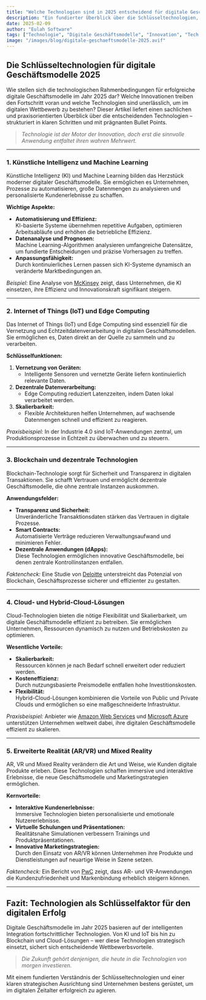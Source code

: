 ```yaml
---
title: "Welche Technologien sind in 2025 entscheidend für digitale Geschäftsmodelle?"
description: "Ein fundierter Überblick über die Schlüsseltechnologien, die digitale Geschäftsmodelle im Jahr 2025 prägen – von künstlicher Intelligenz bis zu Edge-Computing und Blockchain."
date: 2025-02-09
author: "Eulah Software"
tags: ["Technologie", "Digitale Geschäftsmodelle", "Innovation", "Tech Trends", "2025"]
image: "/images/blog/digitale-geschaeftsmodelle-2025.avif"
---
```


## Die Schlüsseltechnologien für digitale Geschäftsmodelle 2025

Wie stellen sich die technologischen Rahmenbedingungen für erfolgreiche digitale Geschäftsmodelle im Jahr 2025 dar? Welche Innovationen treiben den Fortschritt voran und welche Technologien sind unerlässlich, um im digitalen Wettbewerb zu bestehen? Dieser Artikel liefert einen sachlichen und praxisorientierten Überblick über die entscheidenden Technologien – strukturiert in klaren Schritten und mit prägnanten Bullet Points.

> *Technologie ist der Motor der Innovation, doch erst die sinnvolle Anwendung entfaltet ihren wahren Mehrwert.*

---

### 1. Künstliche Intelligenz und Machine Learning

Künstliche Intelligenz (KI) und Machine Learning bilden das Herzstück moderner digitaler Geschäftsmodelle. Sie ermöglichen es Unternehmen, Prozesse zu automatisieren, große Datenmengen zu analysieren und personalisierte Kundenerlebnisse zu schaffen.

**Wichtige Aspekte:**

- **Automatisierung und Effizienz:**  
  KI-basierte Systeme übernehmen repetitive Aufgaben, optimieren Arbeitsabläufe und erhöhen die betriebliche Effizienz.
- **Datenanalyse und Prognosen:**  
  Machine Learning-Algorithmen analysieren umfangreiche Datensätze, um fundierte Entscheidungen und präzise Vorhersagen zu treffen.
- **Anpassungsfähigkeit:**  
  Durch kontinuierliches Lernen passen sich KI-Systeme dynamisch an veränderte Marktbedingungen an.

*Beispiel:* Eine Analyse von [McKinsey](https://www.mckinsey.com/capabilities/mckinsey-digital/our-insights/charting-a-path-to-the-data-and-ai-driven-enterprise-of-2030) zeigt, dass Unternehmen, die KI einsetzen, ihre Effizienz und Innovationskraft signifikant steigern.

---

### 2. Internet of Things (IoT) und Edge Computing

Das Internet of Things (IoT) und Edge Computing sind essenziell für die Vernetzung und Echtzeitdatenverarbeitung in digitalen Geschäftsmodellen. Sie ermöglichen es, Daten direkt an der Quelle zu sammeln und zu verarbeiten.

**Schlüsselfunktionen:**

1. **Vernetzung von Geräten:**  
   - Intelligente Sensoren und vernetzte Geräte liefern kontinuierlich relevante Daten.
2. **Dezentrale Datenverarbeitung:**  
   - Edge Computing reduziert Latenzzeiten, indem Daten lokal verarbeitet werden.
3. **Skalierbarkeit:**  
   - Flexible Architekturen helfen Unternehmen, auf wachsende Datenmengen schnell und effizient zu reagieren.

*Praxisbeispiel:* In der Industrie 4.0 sind IoT-Anwendungen zentral, um Produktionsprozesse in Echtzeit zu überwachen und zu steuern.

---

### 3. Blockchain und dezentrale Technologien

Blockchain-Technologie sorgt für Sicherheit und Transparenz in digitalen Transaktionen. Sie schafft Vertrauen und ermöglicht dezentrale Geschäftsmodelle, die ohne zentrale Instanzen auskommen.

**Anwendungsfelder:**

- **Transparenz und Sicherheit:**  
  Unveränderliche Transaktionsdaten stärken das Vertrauen in digitale Prozesse.
- **Smart Contracts:**  
  Automatisierte Verträge reduzieren Verwaltungsaufwand und minimieren Fehler.
- **Dezentrale Anwendungen (dApps):**  
  Diese Technologien ermöglichen innovative Geschäftsmodelle, bei denen zentrale Kontrollinstanzen entfallen.

*Faktencheck:* Eine Studie von [Deloitte](https://www2.deloitte.com/content/dam/Deloitte/in/Documents/technology-media-telecommunications/in-tmt-blockchain-single-page-draft-noexp.pdf) unterstreicht das Potenzial von Blockchain, Geschäftsprozesse sicherer und effizienter zu gestalten.

---

### 4. Cloud- und Hybrid-Cloud-Lösungen

Cloud-Technologien bieten die nötige Flexibilität und Skalierbarkeit, um digitale Geschäftsmodelle effizient zu betreiben. Sie ermöglichen Unternehmen, Ressourcen dynamisch zu nutzen und Betriebskosten zu optimieren.

**Wesentliche Vorteile:**

- **Skalierbarkeit:**  
  Ressourcen können je nach Bedarf schnell erweitert oder reduziert werden.
- **Kosteneffizienz:**  
  Durch nutzungsbasierte Preismodelle entfallen hohe Investitionskosten.
- **Flexibilität:**  
  Hybrid-Cloud-Lösungen kombinieren die Vorteile von Public und Private Clouds und ermöglichen so eine maßgeschneiderte Infrastruktur.

*Praxisbeispiel:* Anbieter wie [Amazon Web Services](https://aws.amazon.com) und [Microsoft Azure](https://azure.microsoft.com) unterstützen Unternehmen weltweit dabei, ihre digitalen Geschäftsmodelle effizient zu skalieren.

---

### 5. Erweiterte Realität (AR/VR) und Mixed Reality

AR, VR und Mixed Reality verändern die Art und Weise, wie Kunden digitale Produkte erleben. Diese Technologien schaffen immersive und interaktive Erlebnisse, die neue Geschäftsmodelle und Marketingstrategien ermöglichen.

**Kernvorteile:**

- **Interaktive Kundenerlebnisse:**  
  Immersive Technologien bieten personalisierte und emotionale Nutzererlebnisse.
- **Virtuelle Schulungen und Präsentationen:**  
  Realitätsnahe Simulationen verbessern Trainings und Produktpräsentationen.
- **Innovative Marketingstrategien:**  
  Durch den Einsatz von AR/VR können Unternehmen ihre Produkte und Dienstleistungen auf neuartige Weise in Szene setzen.

*Faktencheck:* Ein Bericht von [PwC](https://www.pwc.com/gx/en/industries/technology/publications/economic-impact-of-vr-ar.html) zeigt, dass AR- und VR-Anwendungen die Kundenzufriedenheit und Markenbindung erheblich steigern können.

---

## Fazit: Technologien als Schlüsselfaktor für den digitalen Erfolg

Digitale Geschäftsmodelle im Jahr 2025 basieren auf der intelligenten Integration fortschrittlicher Technologien. Von KI und IoT bis hin zu Blockchain und Cloud-Lösungen – wer diese Technologien strategisch einsetzt, sichert sich entscheidende Wettbewerbsvorteile.

> *Die Zukunft gehört denjenigen, die heute in die Technologien von morgen investieren.*

Mit einem fundierten Verständnis der Schlüsseltechnologien und einer klaren strategischen Ausrichtung sind Unternehmen bestens gerüstet, um im digitalen Zeitalter erfolgreich zu agieren.
